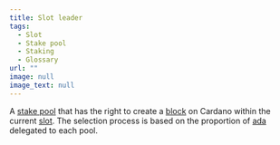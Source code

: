 ```yaml
---
title: Slot leader
tags:
  - Slot
  - Stake pool
  - Staking
  - Glossary
url: ""
image: null
image_text: null
---
```


A [stake pool](https://www.essentialcardano.io/glossary/stake-pool) that has the right to create a [block](https://www.essentialcardano.io/glossary/block) on Cardano within the current [slot](https://www.essentialcardano.io/glossary/slot). The selection process is based on the proportion of [ada](https://www.essentialcardano.io/glossary/ada) delegated to each pool.
